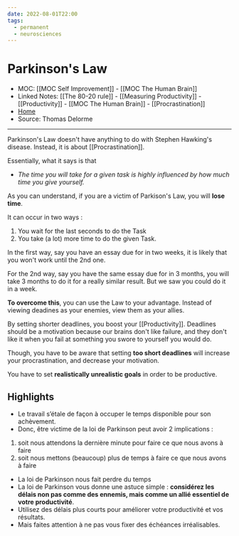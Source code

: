 ```yaml
---
date: 2022-08-01T22:00
tags:
  - permanent
  - neurosciences
---
```

# Parkinson's Law
- MOC: [[MOC Self Improvement]] - [[MOC The Human Brain]]
- Linked Notes: [[The 80-20 rule]] - [[Measuring Productivity]] - [[Productivity]] - [[MOC The Human Brain]] - [[Procrastination]]
- [Home](https://misudashi.ga/)
- Source: Thomas Delorme
---------- 
Parkinson's Law doesn't have anything to do with Stephen Hawking's disease. Instead, it is about [[Procrastination]]. 

Essentially, what it says is that 
- *The time you will take for a given task is highly influenced by how much time you give yourself.*

As you can understand, if you are a victim of Parkison's Law, you will **lose time**.

It can occur in two ways :
1. You wait for the last seconds to do the Task
2. You take (a lot) more time to do the given Task.

In the first way, say you have an essay due for in two weeks, it is likely that you won't work until the 2nd one. 

For the 2nd way, say you have the same essay due for in 3 months, you will take 3 months to do it for a really similar result. But we saw you could do it in a week. 

**To overcome this**, you can use the Law to your advantage. Instead of viewing deadines as your enemies, view them as your allies. 

By setting shorter deadlines, you boost your [[Productivity]]. Deadlines should be a motivation because our brains don't like failure, and they don't like it when you fail at something you swore to yourself you would do.

Though, you have to be aware that setting **too short deadlines** will increase your procrastination, and decrease your motivation.

You have to set **realistically unrealistic goals** in order to be productive.
## Highlights
- Le travail s’étale de façon à occuper le temps disponible pour son achèvement.
- Donc, être victime de la loi de Parkinson peut avoir 2 implications :

1.  soit nous attendons la dernière minute pour faire ce que nous avons à faire
2.  soit nous mettons (beaucoup) plus de temps à faire ce que nous avons à faire
- La loi de Parkinson nous fait perdre du temps
- La loi de Parkinson vous donne une astuce simple : **considérez les délais non pas comme des ennemis, mais comme un allié essentiel de votre productivité**.
- Utilisez des délais plus courts pour améliorer votre productivité et vos résultats.
- Mais faites attention à ne pas vous fixer des échéances irréalisables.